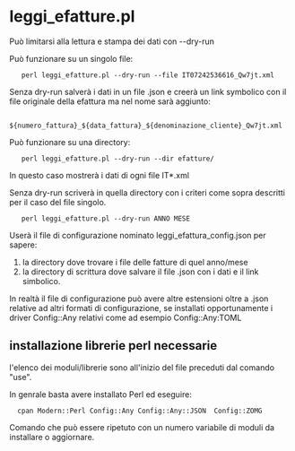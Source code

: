# leggi_efatture.pl

Può limitarsi alla lettura e stampa dei dati con --dry-run

Può funzionare su un singolo file:

```
   perl leggi_efatture.pl --dry-run --file IT07242536616_Qw7jt.xml
```

Senza dry-run salverà i dati in un file .json
e creerà un link symbolico con il file originale della efattura ma nel nome sarà aggiunto:

```
   ${numero_fattura}_${data_fattura}_${denominazione_cliente}_Qw7jt.xml
```
Può funzionare su una directory:

```
   perl leggi_efatture.pl --dry-run --dir efatture/
```

In questo caso mostrerà i dati di ogni file IT*.xml

Senza dry-run scriverà in quella directory con i criteri come sopra descritti per il caso del
file singolo.

```
   perl leggi_efatture.pl --dry-run ANNO MESE
```

Userà il file di configurazione nominato leggi_efattura_config.json per sapere:
1. la directory dove trovare i file delle fatture di quel anno/mese
2. la directory di scrittura dove salvare il file .json con i dati e il link simbolico.

In realtà il file di configurazione può avere altre estensioni oltre a .json relative
ad altri formati di configurazione, se installati opportunamente i driver Config::Any relativi
come ad esempio Config::Any:TOML


## installazione librerie perl necessarie

l'elenco dei moduli/librerie sono all'inizio del file preceduti dal comando "use".

In genrale basta avere installato Perl ed eseguire:

```
  cpan Modern::Perl Config::Any Config::Any::JSON  Config::ZOMG
```

Comando che può essere ripetuto con un numero variabile di moduli da installare o aggiornare.
